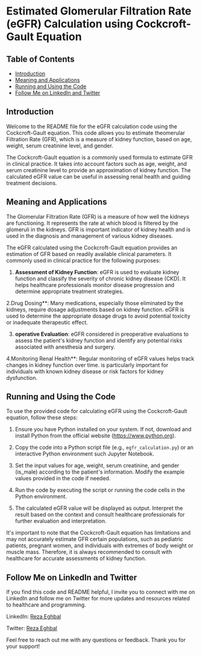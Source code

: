 # Estimated Glomerular Filtration Rate (eGFR) Calculation using Cockcroft-Gault Equation

## Table of Contents
- [Introduction](#introduction)
- [Meaning and Applications](#meaning-and-applications)
- [Running and Using the Code](#running-and-using-the-code)
- [Follow Me on LinkedIn and Twitter](#follow-me-on-linkedin-and-twitter)

## Introduction
Welcome to the README file for the eGFR calculation code using the Cockcroft-Gault equation. This code allows you to estimate theomerular Filtration Rate (GFR), which is a measure of kidney function, based on age, weight, serum creatinine level, and gender.

The Cockcroft-Gault equation is a commonly used formula to estimate GFR in clinical practice. It takes into account factors such as age, weight, and serum creatinine level to provide an approximation of kidney function. The calculated eGFR value can be useful in assessing renal health and guiding treatment decisions.

## Meaning and Applications
The Glomerular Filtration Rate (GFR) is a measure of how well the kidneys are functioning. It represents the rate at which blood is filtered by the glomeruli in the kidneys. GFR is important indicator of kidney health and is used in the diagnosis and management of various kidney diseases.

The eGFR calculated using the Cockcroft-Gault equation provides an estimation of GFR based on readily available clinical parameters. It commonly used in clinical practice for the following purposes:

1. **Assessment of Kidney Function**: eGFR is used to evaluate kidney function and classify the severity of chronic kidney disease (CKD). It helps healthcare professionals monitor disease progression and determine appropriate treatment strategies.

2.Drug Dosing**: Many medications, especially those eliminated by the kidneys, require dosage adjustments based on kidney function. eGFR is used to determine the appropriate dosage drugs to avoid potential toxicity or inadequate therapeutic effect.

3. **operative Evaluation**: eGFR considered in preoperative evaluations to assess the patient's kidney function and identify any potential risks associated with anesthesia and surgery.

4.Monitoring Renal Health**: Regular monitoring of eGFR values helps track changes in kidney function over time. is particularly important for individuals with known kidney disease or risk factors for kidney dysfunction.

## Running and Using the Code
To use the provided code for calculating eGFR using the Cockcroft-Gault equation, follow these steps:

1. Ensure you have Python installed on your system. If not, download and install Python from the official website (https://www.python.org).

2. Copy the code into a Python script file (e.g., `egfr_calculation.py`) or an interactive Python environment such Jupyter Notebook.

3. Set the input values for age, weight, serum creatinine, and gender (is_male) according to the patient's information. Modify the example values provided in the code if needed.

4. Run the code by executing the script or running the code cells in the Python environment.

5. The calculated eGFR value will be displayed as output. Interpret the result based on the context and consult healthcare professionals for further evaluation and interpretation.

It's important to note that the Cockcroft-Gault equation has limitations and may not accurately estimate GFR certain populations, such as pediatric patients, pregnant women, and individuals with extremes of body weight or muscle mass. Therefore, it is always recommended to consult with healthcare for accurate assessments of kidney function.

## Follow Me on LinkedIn and Twitter
If you find this code and README helpful, I invite you to connect with me on LinkedIn and follow me on Twitter for more updates and resources related to healthcare and programming.

LinkedIn: [Reza Eghbal](https://www.linkedin.com/in/mreghbal)

Twitter: [Reza Eghbal](https://twitter.com/mreghbal)

Feel free to reach out me with any questions or feedback. Thank you for your support!
